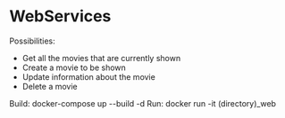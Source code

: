 # WebServices

Possibilities:
- Get all the movies that are currently shown
- Create a movie to be shown
- Update information about the movie
- Delete a movie 

Build: docker-compose up --build -d
Run:   docker run -it (directory)_web 
